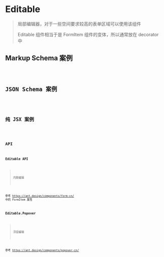 # Editable

> 局部编辑器，对于一些空间要求较高的表单区域可以使用该组件
>
> Editable 组件相当于是 FormItem 组件的变体，所以通常放在 decorator 中

## Markup Schema 案例

<code src="../demos/editable/Markup.zh-CN.tsx"/>

## JSON Schema 案例

<code src="../demos/editable/Schema.zh-CN.tsx"/>

## 纯 JSX 案例

<code src="../demos/editable/PureJsx.zh-CN.tsx"/>

## API

### Editable API

> 内联编辑

参考 <https://ant.design/components/form-cn/> 中的 FormItem 属性

### Editable.Popover

> 浮层编辑

参考 <https://ant.design/components/popover-cn/>
